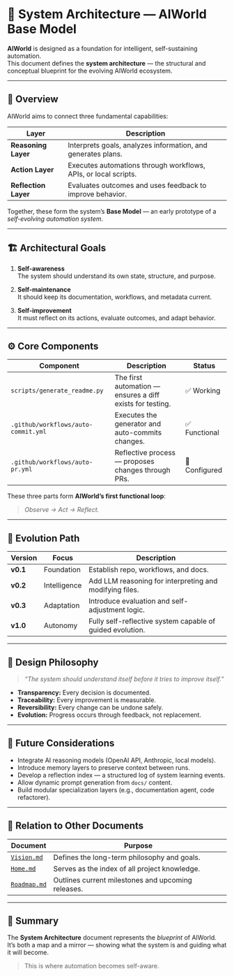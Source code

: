 # 🧠 System Architecture — AIWorld Base Model

**AIWorld** is designed as a foundation for intelligent, self-sustaining automation.  
This document defines the **system architecture** — the structural and conceptual blueprint for the evolving AIWorld ecosystem.

---

## 🧩 Overview

AIWorld aims to connect three fundamental capabilities:

| Layer | Description |
|--------|--------------|
| **Reasoning Layer** | Interprets goals, analyzes information, and generates plans. |
| **Action Layer** | Executes automations through workflows, APIs, or local scripts. |
| **Reflection Layer** | Evaluates outcomes and uses feedback to improve behavior. |

Together, these form the system’s **Base Model** — an early prototype of a *self-evolving automation system*.

---

## 🏗️ Architectural Goals

1. **Self-awareness**  
   The system should understand its own state, structure, and purpose.

2. **Self-maintenance**  
   It should keep its documentation, workflows, and metadata current.

3. **Self-improvement**  
   It must reflect on its actions, evaluate outcomes, and adapt behavior.

---

## ⚙️ Core Components

| Component | Description | Status |
|------------|--------------|--------|
| `scripts/generate_readme.py` | The first automation — ensures a diff exists for testing. | ✅ Working |
| `.github/workflows/auto-commit.yml` | Executes the generator and auto-commits changes. | ✅ Functional |
| `.github/workflows/auto-pr.yml` | Reflective process — proposes changes through PRs. | 🧩 Configured |

These three parts form **AIWorld’s first functional loop**:  
> _Observe → Act → Reflect._

---

## 🧭 Evolution Path

| Version | Focus | Description |
|----------|--------|--------------|
| **v0.1** | Foundation | Establish repo, workflows, and docs. |
| **v0.2** | Intelligence | Add LLM reasoning for interpreting and modifying files. |
| **v0.3** | Adaptation | Introduce evaluation and self-adjustment logic. |
| **v1.0** | Autonomy | Fully self-reflective system capable of guided evolution. |

---

## 🧱 Design Philosophy

> *“The system should understand itself before it tries to improve itself.”*

- **Transparency:** Every decision is documented.  
- **Traceability:** Every improvement is measurable.  
- **Reversibility:** Every change can be undone safely.  
- **Evolution:** Progress occurs through feedback, not replacement.

---

## 🧠 Future Considerations

- Integrate AI reasoning models (OpenAI API, Anthropic, local models).  
- Introduce memory layers to preserve context between runs.  
- Develop a reflection index — a structured log of system learning events.  
- Allow dynamic prompt generation from `docs/` content.  
- Build modular specialization layers (e.g., documentation agent, code refactorer).

---

## 🧩 Relation to Other Documents

| Document | Purpose |
|-----------|----------|
| [`Vision.md`](./Vision.md) | Defines the long-term philosophy and goals. |
| [`Home.md`](./Home.md) | Serves as the index of all project knowledge. |
| [`Roadmap.md`](./Roadmap.md) | Outlines current milestones and upcoming releases. |

---

## 💬 Summary

The **System Architecture** document represents the *blueprint* of AIWorld.  
It’s both a map and a mirror — showing what the system is and guiding what it will become.

> This is where automation becomes self-aware.
